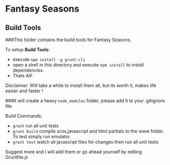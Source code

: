 Fantasy Seasons
===============

Build Tools
-----------

###This folder contains the build tools for Fantasy Seasons.

To setup **Build Tools**:

* execute `npm install -g grunt-cli`
* open a shell in this directory and execute `npm install` to install dependencies. 
* Thats All!

Disclaimer: Will take a while to install them all, but its worth it, makes life easier and faster !

###It will create a heavy `node_modules` folder, please add it to your .gitignore file

Build Commands:

* `grunt` run all unit tests
* `grunt build` compile scss,javascript and html partials to the www folder. To test simply run emulator.
* `grunt test` watch all javascript files for changes then run all unit tests

Suggest more and I will add them or go ahead yourself by editing Gruntfile.js